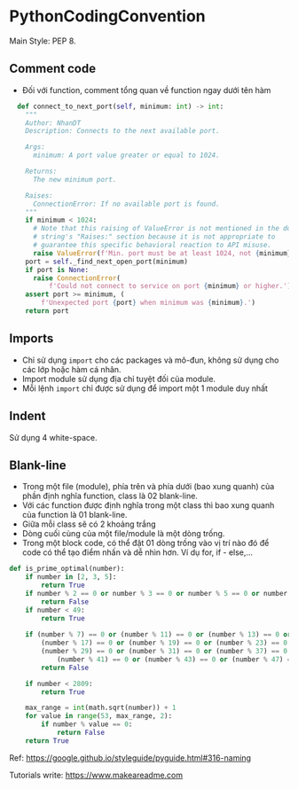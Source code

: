 # PythonCodingConvention
Main Style: PEP 8.

## Comment code
- Đối với function, comment tổng quan về function ngay dưới tên hàm

``` python
  def connect_to_next_port(self, minimum: int) -> int:
    """
    Author: NhanDT
    Description: Connects to the next available port.

    Args:
      minimum: A port value greater or equal to 1024.

    Returns:
      The new minimum port.

    Raises:
      ConnectionError: If no available port is found.
    """
    if minimum < 1024:
      # Note that this raising of ValueError is not mentioned in the doc
      # string's "Raises:" section because it is not appropriate to
      # guarantee this specific behavioral reaction to API misuse.
      raise ValueError(f'Min. port must be at least 1024, not {minimum}.')
    port = self._find_next_open_port(minimum)
    if port is None:
      raise ConnectionError(
          f'Could not connect to service on port {minimum} or higher.')
    assert port >= minimum, (
        f'Unexpected port {port} when minimum was {minimum}.')
    return port

```

## Imports
- Chỉ sử dụng ```import``` cho các packages và mô-đun, không sử dụng cho các lớp hoặc hàm cá nhân.
- Import module sử dụng địa chỉ tuyệt đối của module.
- Mỗi lệnh ```import``` chỉ được sử dụng để import một 1 module duy nhất 

## Indent
Sử dụng 4 white-space.

## Blank-line
- Trong một file (module), phía trên và phía dưới (bao xung quanh) của phần định nghĩa function, class là 02 blank-line.
- Với các function được định nghĩa trong một class thì bao xung quanh của function là 01 blank-line.
- Giữa mỗi class sẽ có 2 khoảng trắng
- Dòng cuối cùng của một file/module là một dòng trống.
- Trong một block code, có thể đặt 01 dòng trống vào vị trí nào đó để code có thể tạo điểm nhấn và dễ nhìn hơn. Ví dụ for, if - else,...

``` python
def is_prime_optimal(number):
    if number in [2, 3, 5]:
        return True
    if number % 2 == 0 or number % 3 == 0 or number % 5 == 0 or number < 2:
        return False
    if number < 49:
        return True
        
    if (number % 7) == 0 or (number % 11) == 0 or (number % 13) == 0 or \
        (number % 17) == 0 or (number % 19) == 0 or (number % 23) == 0 or \
        (number % 29) == 0 or (number % 31) == 0 or (number % 37) == 0 or \
            (number % 41) == 0 or (number % 43) == 0 or (number % 47) == 0:
        return False

    if number < 2809:
        return True

    max_range = int(math.sqrt(number)) + 1
    for value in range(53, max_range, 2):
        if number % value == 0:
            return False
    return True
```

Ref: https://google.github.io/styleguide/pyguide.html#316-naming

Tutorials write: https://www.makeareadme.com
